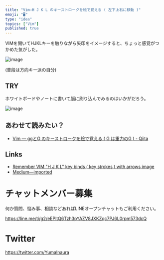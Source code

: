 ```yaml
---
title: "Vim—H J K L のキーストロークを絵で覚える ( 左下上右に移動 )"
emoji: "🖥"
type: "idea"
topics: ["Vim"]
published: true
---
```



VIMを開いてHJKLキーを触りながら矢印をイメージすると、ちょっと感覚がつかめた気がした。

![image](https://user-images.githubusercontent.com/13635059/44184778-8c1b0400-a14b-11e8-8e8a-813694fb37f2.png)

(普段は方向キー派の自分)

## TRY

ホワイトボードやノートに書いて脳に刷り込んでみるのはいかがだろう。

![image](https://user-images.githubusercontent.com/13635059/44187981-c7233480-a157-11e8-97b1-4b0b39004f51.png)


## あわせて読みたい？

- [Vim — ggとG のキーストロークを絵で覚える ( G は重力のG ) - Qiita](https://qiita.com/YumaInaura/items/19491c052b8fdc62e199)

## Links

- [Remember VIM "H J K L" key binds ( key strokes ) with arrows image](https://gist.github.com/YumaInaura/10bf27e6d461e9d82081b980331c6a3f)
- [Medium—imported](https://medium.com/supersonic-generation/remember-vim-hjkl-key-strokes-with-arrows-image-2a3006a9aafb)








<!-- Update From Qiita API -->

# チャットメンバー募集


何か質問、悩み事、相談などあればLINEオープンチャットもご利用ください。

https://line.me/ti/g2/eEPltQ6Tzh3pYAZV8JXKZqc7PJ6L0rpm573dcQ





# Twitter


https://twitter.com/YumaInaura


<!-- Update From Qiita API -->


